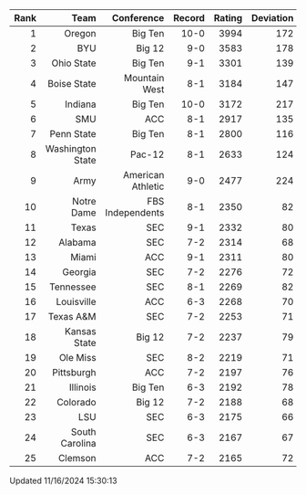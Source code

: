| Rank  | Team                 | Conference           | Record   | Rating | Deviation |
| ---:  | ---:                 | ---:                 | ---:     | ---:   | ---:      |
| 1     | Oregon               | Big Ten              | 10-0     | 3994   | 172       |
| 2     | BYU                  | Big 12               | 9-0      | 3583   | 178       |
| 3     | Ohio State           | Big Ten              | 9-1      | 3301   | 139       |
| 4     | Boise State          | Mountain West        | 8-1      | 3184   | 147       |
| 5     | Indiana              | Big Ten              | 10-0     | 3172   | 217       |
| 6     | SMU                  | ACC                  | 8-1      | 2917   | 135       |
| 7     | Penn State           | Big Ten              | 8-1      | 2800   | 116       |
| 8     | Washington State     | Pac-12               | 8-1      | 2633   | 124       |
| 9     | Army                 | American Athletic    | 9-0      | 2477   | 224       |
| 10    | Notre Dame           | FBS Independents     | 8-1      | 2350   | 82        |
| 11    | Texas                | SEC                  | 9-1      | 2332   | 80        |
| 12    | Alabama              | SEC                  | 7-2      | 2314   | 68        |
| 13    | Miami                | ACC                  | 9-1      | 2311   | 80        |
| 14    | Georgia              | SEC                  | 7-2      | 2276   | 72        |
| 15    | Tennessee            | SEC                  | 8-1      | 2269   | 82        |
| 16    | Louisville           | ACC                  | 6-3      | 2268   | 70        |
| 17    | Texas A&M            | SEC                  | 7-2      | 2253   | 71        |
| 18    | Kansas State         | Big 12               | 7-2      | 2237   | 79        |
| 19    | Ole Miss             | SEC                  | 8-2      | 2219   | 71        |
| 20    | Pittsburgh           | ACC                  | 7-2      | 2197   | 76        |
| 21    | Illinois             | Big Ten              | 6-3      | 2192   | 78        |
| 22    | Colorado             | Big 12               | 7-2      | 2188   | 68        |
| 23    | LSU                  | SEC                  | 6-3      | 2175   | 66        |
| 24    | South Carolina       | SEC                  | 6-3      | 2167   | 67        |
| 25    | Clemson              | ACC                  | 7-2      | 2165   | 72        |

Updated 11/16/2024 15:30:13
